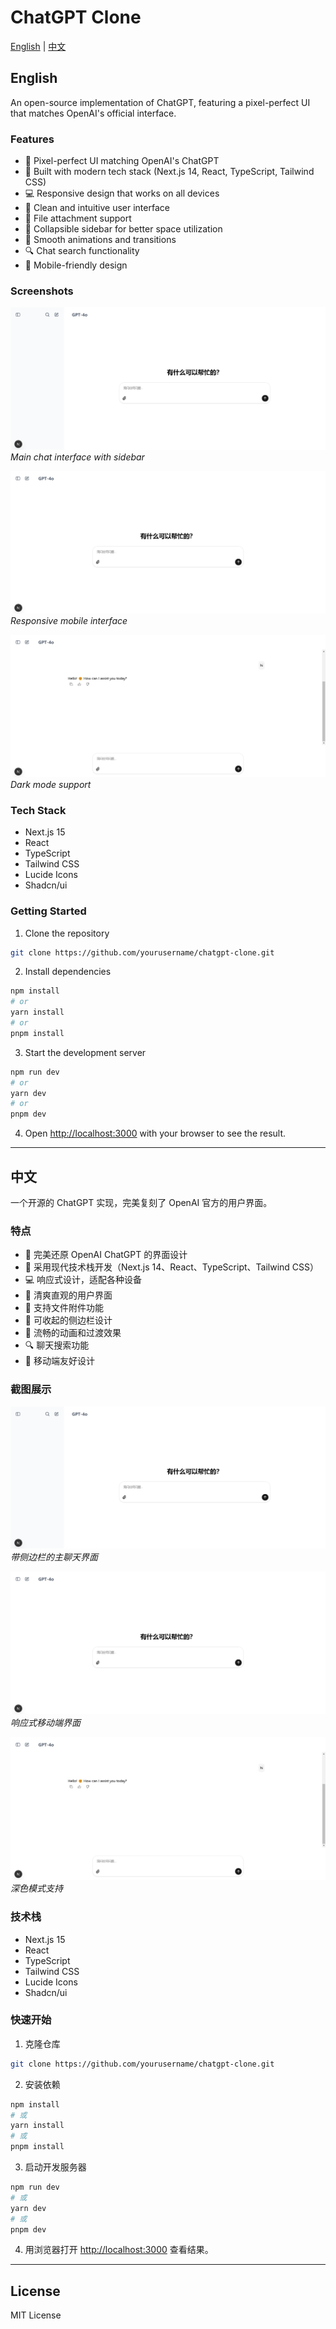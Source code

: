 # ChatGPT Clone

[English](#english) | [中文](#中文)

## English

An open-source implementation of ChatGPT, featuring a pixel-perfect UI that matches OpenAI's official interface.

### Features

- 💯 Pixel-perfect UI matching OpenAI's ChatGPT
- 🚀 Built with modern tech stack (Next.js 14, React, TypeScript, Tailwind CSS)
- 💻 Responsive design that works on all devices
- 🎨 Clean and intuitive user interface
- 📁 File attachment support
- 🔄 Collapsible sidebar for better space utilization
- 🌙 Smooth animations and transitions
- 🔍 Chat search functionality
- 📱 Mobile-friendly design

### Screenshots

![Main Interface](/assets/example1.png)
*Main chat interface with sidebar*

![Mobile View](/assets/example2.png)
*Responsive mobile interface*

![Dark Mode](/assets/example3.png)
*Dark mode support*

### Tech Stack

- Next.js 15
- React
- TypeScript
- Tailwind CSS
- Lucide Icons
- Shadcn/ui

### Getting Started

1. Clone the repository
```bash
git clone https://github.com/yourusername/chatgpt-clone.git
```

2. Install dependencies
```bash
npm install
# or
yarn install
# or
pnpm install
```

3. Start the development server
```bash
npm run dev
# or
yarn dev
# or
pnpm dev
```

4. Open [http://localhost:3000](http://localhost:3000) with your browser to see the result.

---

## 中文

一个开源的 ChatGPT 实现，完美复刻了 OpenAI 官方的用户界面。

### 特点

- 💯 完美还原 OpenAI ChatGPT 的界面设计
- 🚀 采用现代技术栈开发（Next.js 14、React、TypeScript、Tailwind CSS）
- 💻 响应式设计，适配各种设备
- 🎨 清爽直观的用户界面
- 📁 支持文件附件功能
- 🔄 可收起的侧边栏设计
- 🌙 流畅的动画和过渡效果
- 🔍 聊天搜索功能
- 📱 移动端友好设计

### 截图展示

![主界面](/assets/example1.png)
*带侧边栏的主聊天界面*

![移动端视图](/assets/example2.png)
*响应式移动端界面*

![深色模式](/assets/example3.png)
*深色模式支持*

### 技术栈

- Next.js 15
- React
- TypeScript
- Tailwind CSS
- Lucide Icons
- Shadcn/ui

### 快速开始

1. 克隆仓库
```bash
git clone https://github.com/yourusername/chatgpt-clone.git
```

2. 安装依赖
```bash
npm install
# 或
yarn install
# 或
pnpm install
```

3. 启动开发服务器
```bash
npm run dev
# 或
yarn dev
# 或
pnpm dev
```

4. 用浏览器打开 [http://localhost:3000](http://localhost:3000) 查看结果。

---

## License

MIT License
